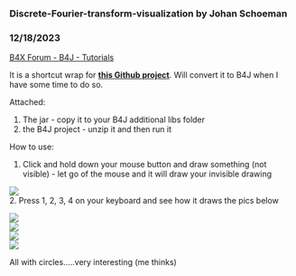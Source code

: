 ### Discrete-Fourier-transform-visualization by Johan Schoeman
### 12/18/2023
[B4X Forum - B4J - Tutorials](https://www.b4x.com/android/forum/threads/158046/)

It is a shortcut wrap for [**this Github project**](https://github.com/cyberpartizan/Discrete-Fourier-transform-visualization). Will convert it to B4J when I have some time to do so.  
  
Attached:  
1. The jar - copy it to your B4J additional libs folder  
2. the B4J project - unzip it and then run it  
  
How to use:  
1. Click and hold down your mouse button and draw something (not visible) - let go of the mouse and it will draw your invisible drawing  
  
![](https://www.b4x.com/android/forum/attachments/148752)  
2. Press 1, 2, 3, 4 on your keyboard and see how it draws the pics below  
  
![](https://www.b4x.com/android/forum/attachments/148758)  
![](https://www.b4x.com/android/forum/attachments/148755)  
![](https://www.b4x.com/android/forum/attachments/148756)  
![](https://www.b4x.com/android/forum/attachments/148757)  
  
All with circles…..very interesting (me thinks)